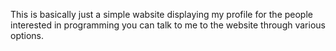 This is basically just a simple wabsite displaying my  profile for the people interested in programming you can talk to me to the website through various options.
